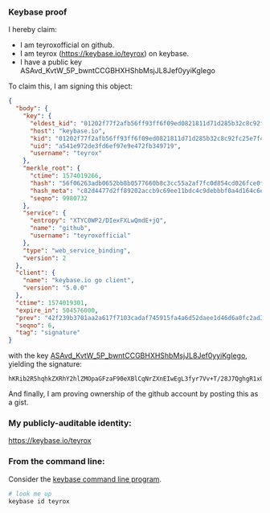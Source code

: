 ### Keybase proof

I hereby claim:

  * I am teyroxofficial on github.
  * I am teyrox (https://keybase.io/teyrox) on keybase.
  * I have a public key ASAvd_KvtW_5P_bwntCCGBHXHShbMsjJL8Jef0yyiKgIego

To claim this, I am signing this object:

```json
{
  "body": {
    "key": {
      "eldest_kid": "01202f77f2afb56ff93ff6f09ed0821811d71d285b32c8c92fc25e7f4cb288a8087a0a",
      "host": "keybase.io",
      "kid": "01202f77f2afb56ff93ff6f09ed0821811d71d285b32c8c92fc25e7f4cb288a8087a0a",
      "uid": "a541e972de3fd6ef97e9e472fb349719",
      "username": "teyrox"
    },
    "merkle_root": {
      "ctime": 1574019266,
      "hash": "56f06263adb0652bb8b0577660b8c3cc55a2af7fc0d854cd026fce0fa03f5a41aea699fe10bad99a310b93fc560b1e2b85b0f376df767500911dd55e68a880bf",
      "hash_meta": "c82d4477d2ff89202accb9c69ee11bdc4c9debbbf0a4d164c6e8aa48836b93cc",
      "seqno": 9980732
    },
    "service": {
      "entropy": "XTYC0WP2/DIexFXLwQmdE+jQ",
      "name": "github",
      "username": "teyroxofficial"
    },
    "type": "web_service_binding",
    "version": 2
  },
  "client": {
    "name": "keybase.io go client",
    "version": "5.0.0"
  },
  "ctime": 1574019301,
  "expire_in": 504576000,
  "prev": "42f239b3701aa2a617f7103cadaf745915fa4a6d52daee1d46d6a0fc2ad3e8f3",
  "seqno": 6,
  "tag": "signature"
}
```

with the key [ASAvd_KvtW_5P_bwntCCGBHXHShbMsjJL8Jef0yyiKgIego](https://keybase.io/teyrox), yielding the signature:

```
hKRib2R5hqhkZXRhY2hlZMOpaGFzaF90eXBlCqNrZXnEIwEgL3fyr7Vv+T/28J7QghgR1x0oWzLIyS/CXn9MsoioCHoKp3BheWxvYWTESpcCBsQgQvI5s3AaoqYX9xA8ra90WRX6Sm1S2u4dRtag/CrT6PPEIKxPiJNSw/vccGSZ4F8UeG+gB7QWBfSROQfJeuT9s1ypAgHCo3NpZ8RAjlFjVhJAyDizL33HuWxrtxzqJEhKmgJvomv2s9AJHFA8kdCjRSUvoqKe3dsOxrUVHet5lfommiJcLypRy03WCahzaWdfdHlwZSCkaGFzaIKkdHlwZQildmFsdWXEILVPq5ZKlXpRdTPPKjUm8tbt8HbWBD1fdQB9sr/iOrWuo3RhZ80CAqd2ZXJzaW9uAQ==

```

And finally, I am proving ownership of the github account by posting this as a gist.

### My publicly-auditable identity:

https://keybase.io/teyrox

### From the command line:

Consider the [keybase command line program](https://keybase.io/download).

```bash
# look me up
keybase id teyrox
```